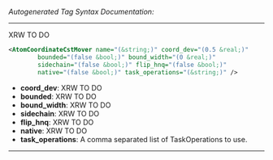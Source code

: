 <!-- THIS IS AN AUTOGENERATED FILE: Don't edit it directly, instead change the schema definition in the code itself. -->

_Autogenerated Tag Syntax Documentation:_

---
XRW TO DO

```xml
<AtomCoordinateCstMover name="(&string;)" coord_dev="(0.5 &real;)"
        bounded="(false &bool;)" bound_width="(0 &real;)"
        sidechain="(false &bool;)" flip_hnq="(false &bool;)"
        native="(false &bool;)" task_operations="(&string;)" />
```

-   **coord_dev**: XRW TO DO
-   **bounded**: XRW TO DO
-   **bound_width**: XRW TO DO
-   **sidechain**: XRW TO DO
-   **flip_hnq**: XRW TO DO
-   **native**: XRW TO DO
-   **task_operations**: A comma separated list of TaskOperations to use.

---
